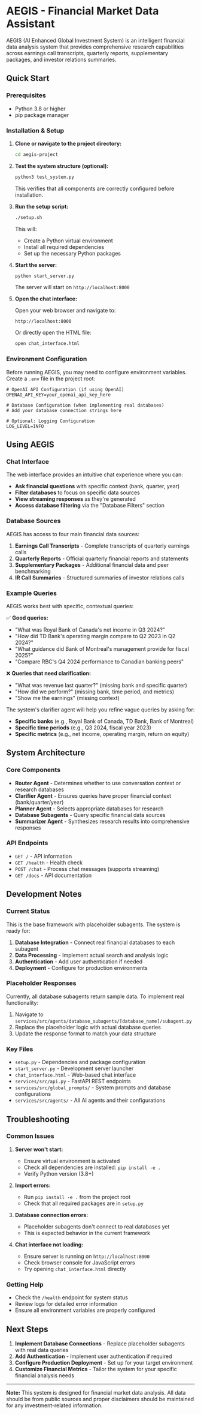 # AEGIS - Financial Market Data Assistant

AEGIS (AI Enhanced Global Investment System) is an intelligent financial data analysis system that provides comprehensive research capabilities across earnings call transcripts, quarterly reports, supplementary packages, and investor relations summaries.

## Quick Start

### Prerequisites

- Python 3.8 or higher
- pip package manager

### Installation & Setup

1. **Clone or navigate to the project directory:**
   ```bash
   cd aegis-project
   ```

2. **Test the system structure (optional):**
   ```bash
   python3 test_system.py
   ```
   
   This verifies that all components are correctly configured before installation.

3. **Run the setup script:**
   ```bash
   ./setup.sh
   ```
   
   This will:
   - Create a Python virtual environment
   - Install all required dependencies
   - Set up the necessary Python packages

4. **Start the server:**
   ```bash
   python start_server.py
   ```
   
   The server will start on `http://localhost:8000`

5. **Open the chat interface:**
   
   Open your web browser and navigate to:
   ```
   http://localhost:8000
   ```
   
   Or directly open the HTML file:
   ```bash
   open chat_interface.html
   ```

### Environment Configuration

Before running AEGIS, you may need to configure environment variables. Create a `.env` file in the project root:

```env
# OpenAI API Configuration (if using OpenAI)
OPENAI_API_KEY=your_openai_api_key_here

# Database Configuration (when implementing real databases)
# Add your database connection strings here

# Optional: Logging Configuration
LOG_LEVEL=INFO
```

## Using AEGIS

### Chat Interface

The web interface provides an intuitive chat experience where you can:

- **Ask financial questions** with specific context (bank, quarter, year)
- **Filter databases** to focus on specific data sources
- **View streaming responses** as they're generated
- **Access database filtering** via the "Database Filters" section

### Database Sources

AEGIS has access to four main financial data sources:

1. **Earnings Call Transcripts** - Complete transcripts of quarterly earnings calls
2. **Quarterly Reports** - Official quarterly financial reports and statements  
3. **Supplementary Packages** - Additional financial data and peer benchmarking
4. **IR Call Summaries** - Structured summaries of investor relations calls

### Example Queries

AEGIS works best with specific, contextual queries:

✅ **Good queries:**
- "What was Royal Bank of Canada's net income in Q3 2024?"
- "How did TD Bank's operating margin compare to Q2 2023 in Q2 2024?"
- "What guidance did Bank of Montreal's management provide for fiscal 2025?"
- "Compare RBC's Q4 2024 performance to Canadian banking peers"

❌ **Queries that need clarification:**
- "What was revenue last quarter?" (missing bank and specific quarter)
- "How did we perform?" (missing bank, time period, and metrics)
- "Show me the earnings" (missing context)

The system's clarifier agent will help you refine vague queries by asking for:
- **Specific banks** (e.g., Royal Bank of Canada, TD Bank, Bank of Montreal)
- **Specific time periods** (e.g., Q3 2024, fiscal year 2023)
- **Specific metrics** (e.g., net income, operating margin, return on equity)

## System Architecture

### Core Components

- **Router Agent** - Determines whether to use conversation context or research databases
- **Clarifier Agent** - Ensures queries have proper financial context (bank/quarter/year)
- **Planner Agent** - Selects appropriate databases for research
- **Database Subagents** - Query specific financial data sources
- **Summarizer Agent** - Synthesizes research results into comprehensive responses

### API Endpoints

- `GET /` - API information
- `GET /health` - Health check
- `POST /chat` - Process chat messages (supports streaming)
- `GET /docs` - API documentation

## Development Notes

### Current Status

This is the base framework with placeholder subagents. The system is ready for:

1. **Database Integration** - Connect real financial databases to each subagent
2. **Data Processing** - Implement actual search and analysis logic
3. **Authentication** - Add user authentication if needed
4. **Deployment** - Configure for production environments

### Placeholder Responses

Currently, all database subagents return sample data. To implement real functionality:

1. Navigate to `services/src/agents/database_subagents/[database_name]/subagent.py`
2. Replace the placeholder logic with actual database queries
3. Update the response format to match your data structure

### Key Files

- `setup.py` - Dependencies and package configuration
- `start_server.py` - Development server launcher
- `chat_interface.html` - Web-based chat interface
- `services/src/api.py` - FastAPI REST endpoints
- `services/src/global_prompts/` - System prompts and database configurations
- `services/src/agents/` - All AI agents and their configurations

## Troubleshooting

### Common Issues

1. **Server won't start:**
   - Ensure virtual environment is activated
   - Check all dependencies are installed: `pip install -e .`
   - Verify Python version (3.8+)

2. **Import errors:**
   - Run `pip install -e .` from the project root
   - Check that all required packages are in `setup.py`

3. **Database connection errors:**
   - Placeholder subagents don't connect to real databases yet
   - This is expected behavior in the current framework

4. **Chat interface not loading:**
   - Ensure server is running on `http://localhost:8000`
   - Check browser console for JavaScript errors
   - Try opening `chat_interface.html` directly

### Getting Help

- Check the `/health` endpoint for system status
- Review logs for detailed error information
- Ensure all environment variables are properly configured

## Next Steps

1. **Implement Database Connections** - Replace placeholder subagents with real data queries
2. **Add Authentication** - Implement user authentication if required
3. **Configure Production Deployment** - Set up for your target environment
4. **Customize Financial Metrics** - Tailor the system for your specific financial analysis needs

---

**Note:** This system is designed for financial market data analysis. All data should be from public sources and proper disclaimers should be maintained for any investment-related information.